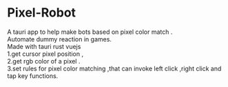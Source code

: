 # Pixel-Robot
A tauri app to help make bots based on pixel color match .<br/>
Automate dummy reaction in games.<br/>
Made with tauri rust vuejs<br/>
1.get cursor pixel position ,<br/>
2.get rgb color of a pixel .<br/>
3.set rules for pixel color matching ,that can invoke left click ,right click and tap key functions.<br/>
